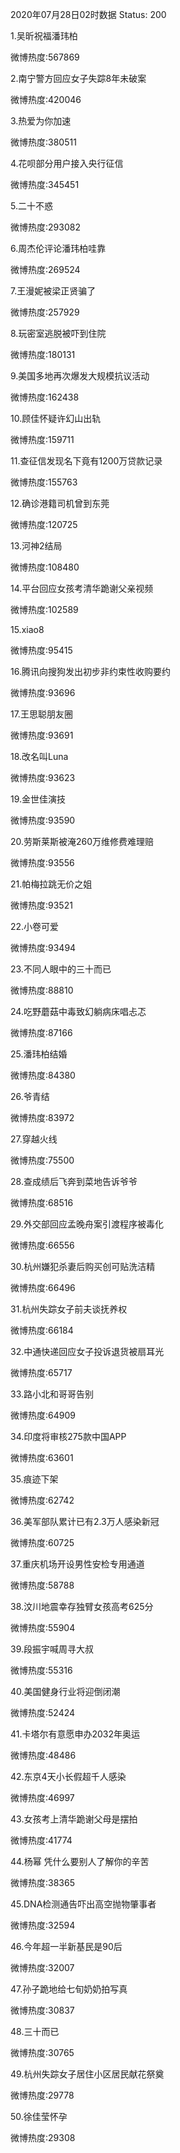 2020年07月28日02时数据
Status: 200

1.吴昕祝福潘玮柏

微博热度:567869

2.南宁警方回应女子失踪8年未破案

微博热度:420046

3.热爱为你加速

微博热度:380511

4.花呗部分用户接入央行征信

微博热度:345451

5.二十不惑

微博热度:293082

6.周杰伦评论潘玮柏哇靠

微博热度:269524

7.王漫妮被梁正贤骗了

微博热度:257929

8.玩密室逃脱被吓到住院

微博热度:180131

9.美国多地再次爆发大规模抗议活动

微博热度:162438

10.顾佳怀疑许幻山出轨

微博热度:159711

11.查征信发现名下竟有1200万贷款记录

微博热度:155763

12.确诊港籍司机曾到东莞

微博热度:120725

13.河神2结局

微博热度:108480

14.平台回应女孩考清华跪谢父亲视频

微博热度:102589

15.xiao8

微博热度:95415

16.腾讯向搜狗发出初步非约束性收购要约

微博热度:93696

17.王思聪朋友圈

微博热度:93691

18.改名叫Luna

微博热度:93623

19.金世佳演技

微博热度:93590

20.劳斯莱斯被淹260万维修费难理赔

微博热度:93556

21.帕梅拉跳无价之姐

微博热度:93521

22.小卷可爱

微博热度:93494

23.不同人眼中的三十而已

微博热度:88810

24.吃野蘑菇中毒致幻躺病床唱忐忑

微博热度:87166

25.潘玮柏结婚

微博热度:84380

26.爷青结

微博热度:83972

27.穿越火线

微博热度:75500

28.查成绩后飞奔到菜地告诉爷爷

微博热度:68516

29.外交部回应孟晚舟案引渡程序被毒化

微博热度:66556

30.杭州嫌犯杀妻后购买创可贴洗洁精

微博热度:66496

31.杭州失踪女子前夫谈抚养权

微博热度:66184

32.中通快递回应女子投诉退货被扇耳光

微博热度:65717

33.路小北和哥哥告别

微博热度:64909

34.印度将审核275款中国APP

微博热度:63601

35.痕迹下架

微博热度:62742

36.美军部队累计已有2.3万人感染新冠

微博热度:60725

37.重庆机场开设男性安检专用通道

微博热度:58788

38.汶川地震幸存独臂女孩高考625分

微博热度:55904

39.段振宇喊周寻大叔

微博热度:55316

40.美国健身行业将迎倒闭潮

微博热度:52424

41.卡塔尔有意愿申办2032年奥运

微博热度:48486

42.东京4天小长假超千人感染

微博热度:46997

43.女孩考上清华跪谢父母是摆拍

微博热度:41774

44.杨幂 凭什么要别人了解你的辛苦

微博热度:38365

45.DNA检测通告吓出高空抛物肇事者

微博热度:32594

46.今年超一半新基民是90后

微博热度:32007

47.孙子跪地给七旬奶奶拍写真

微博热度:30837

48.三十而已

微博热度:30765

49.杭州失踪女子居住小区居民献花祭奠

微博热度:29778

50.徐佳莹怀孕

微博热度:29308

